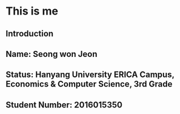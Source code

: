 This is me
============
Introduction
------------
## Name: Seong won Jeon
## Status: Hanyang University ERICA Campus, Economics & Computer Science, 3rd Grade
## Student Number: 2016015350

<!--
**seacom0601/seacom0601** is a ✨ _special_ ✨ repository because its `README.md` (this file) appears on your GitHub profile.

Here are some ideas to get you started:

- 🔭 I’m currently working on ...
- 🌱 I’m currently learning ...
- 👯 I’m looking to collaborate on ...
- 🤔 I’m looking for help with ...
- 💬 Ask me about ...
- 📫 How to reach me: ...
- 😄 Pronouns: ...
- ⚡ Fun fact: ...
-->
